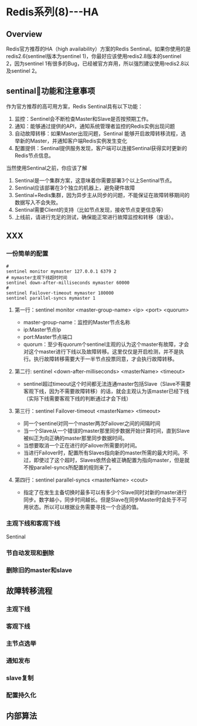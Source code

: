 # Redis系列(8)---HA

## Overview

Redis官方推荐的HA（high availability）方案的Redis Sentinal。如果你使用的是redis2.6(sentinel版本为sentinel 1)，你最好应该使用redis2.8版本的sentinel 2，因为sentinel 1有很多的Bug，已经被官方弃用，所以强烈建议使用redis2.8以及sentinel 2。

## sentinal功能和注意事项

作为官方推荐的高可用方案，Redis Sentinal具有以下功能：
1. 监控：Sentinel会不断检查Master和Slave是否按预期工作。
2. 通知：能够通过提供的API，通知系统管理者监控的Redis实例出现问题
3. 自动故障转移：如果Master出现问题，Sentinal 能够开启故障转移流程，选举新的Master，并通知客户端Redis实例发生变化
4. 配置提供：Sentinal提供服务发现，客户端可以连接Sentinal获得实时更新的Redis节点信息。

当然使用Sentinal之前，你应该了解
1. Sentinal是一个集群方案，这意味着你需要部署3个以上Sentinal节点。
2. Sentinal应该部署在3个独立的机器上，避免硬件故障
3. Sentinal+Redis集群，因为异步主从同步的问题，不能保证在故障转移期间的数据写入不会失败。
4. Sentinal需要Client的支持（比如节点发现，接收节点变更信息等）
5. 上线前，请进行充足的测试，确保能正常进行故障监控和转移（废话）。

## XXX
### 一份简单的配置
```
# 
sentinel monitor mymaster 127.0.0.1 6379 2
# mymaster主观下线超时时间
sentinel down-after-milliseconds mymaster 60000
# 
sentinel Failover-timeout mymaster 180000
sentinel parallel-syncs mymaster 1
```
1. 第一行：sentinel monitor \<master-group-name> \<ip> \<port> \<quorum>
    * master-group-name：监控的Master节点名称
    * ip:Master节点Ip
    * port:Master节点端口
    * quorum：至少有quorum个sentinel主观的认为这个master有故障，才会对这个master进行下线以及故障转移。这里仅仅是开启检测，并不是执行。执行故障转移需要大于一半节点投票同意，才会执行故障转移。

2. 第二行: sentinel \<down-after-milliseconds> \<masterName> \<timeout>
    * sentinel超过timeout这个时间都无法连通master包括Slave（Slave不需要客观下线，因为不需要故障转移）的话，就会主观认为该master已经下线（实际下线需要客观下线的判断通过才会下线）
3. 第三行：sentinel Failover-timeout \<masterName> \<timeout>
    * 同一个sentinel对同一个master两次Failover之间的间隔时间
    * 当一个Slave从一个错误的master那里同步数据开始计算时间，直到Slave被纠正为向正确的master那里同步数据时间。
    * 当想要取消一个正在进行的Failover所需要的时间。  
    * 当进行Failover时，配置所有Slaves指向新的master所需的最大时间。不过，即使过了这个超时，Slaves依然会被正确配置为指向master，但是就不按parallel-syncs所配置的规则来了。
4. 第四行：sentinel parallel-syncs \<masterName> \<cout>
    * 指定了在发生主备切换时最多可以有多少个Slave同时对新的master进行同步。数字越小，同步时间越长。但是Slave在同步Master时会处于不可用状态。所以可以根据业务需要寻找一个合适的值。



### 主观下线和客观下线
Sentinal






### 节自动发现和删除

### 删除旧的master和slave




## 故障转移流程

### 主观下线
### 客观下线
### 主节点选举

### 通知发布

### slave复制
### 配置持久化

## 内部算法